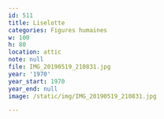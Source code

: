 ```yaml
---
id: 511
title: Liselotte
categories: Figures humaines
w: 100
h: 80
location: attic
note: null
file: IMG_20190519_210831.jpg
year: '1970'
year_start: 1970
year_end: null
image: /static/img/IMG_20190519_210831.jpg

---
```

